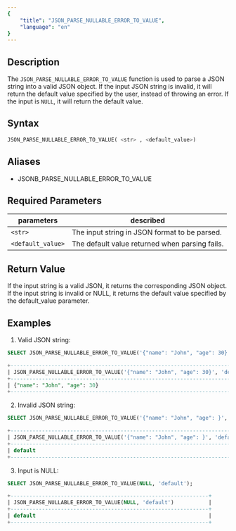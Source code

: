 ```yaml
---
{
    "title": "JSON_PARSE_NULLABLE_ERROR_TO_VALUE",
    "language": "en"
}
---
```


## Description

The `JSON_PARSE_NULLABLE_ERROR_TO_VALUE` function is used to parse a JSON string into a valid JSON object. If the input JSON string is invalid, it will return the default value specified by the user, instead of throwing an error. If the input is `NULL`, it will return the default value.

## Syntax

```sql
JSON_PARSE_NULLABLE_ERROR_TO_VALUE( <str> , <default_value>)
```
## Aliases
- JSONB_PARSE_NULLABLE_ERROR_TO_VALUE

## Required Parameters

| parameters| described|
|------|------|
| `<str>` | The input string in JSON format to be parsed. |
| `<default_value>` | The default value returned when parsing fails. |

## Return Value
If the input string is a valid JSON, it returns the corresponding JSON object.
If the input string is invalid or NULL, it returns the default value specified by the default_value parameter.

## Examples

1. Valid JSON string:
```sql
SELECT JSON_PARSE_NULLABLE_ERROR_TO_VALUE('{"name": "John", "age": 30}', 'default');
```

```sql
+------------------------------------------------------------------------------+
| JSON_PARSE_NULLABLE_ERROR_TO_VALUE('{"name": "John", "age": 30}', 'default') |
+------------------------------------------------------------------------------+
| {"name": "John", "age": 30}                                                  |
+------------------------------------------------------------------------------+
```

2. Invalid JSON string:
```sql
SELECT JSON_PARSE_NULLABLE_ERROR_TO_VALUE('{"name": "John", "age": }', 'default');
```

```sql
+----------------------------------------------------------------------------+
| JSON_PARSE_NULLABLE_ERROR_TO_VALUE('{"name": "John", "age": }', 'default') |
+----------------------------------------------------------------------------+
| default                                                                    |
+----------------------------------------------------------------------------+
```

3. Input is NULL:

```sql
SELECT JSON_PARSE_NULLABLE_ERROR_TO_VALUE(NULL, 'default');
```

```sql
+---------------------------------------------------------------+
| JSON_PARSE_NULLABLE_ERROR_TO_VALUE(NULL, 'default')           |
+---------------------------------------------------------------+
| default                                                       |
+---------------------------------------------------------------+
```